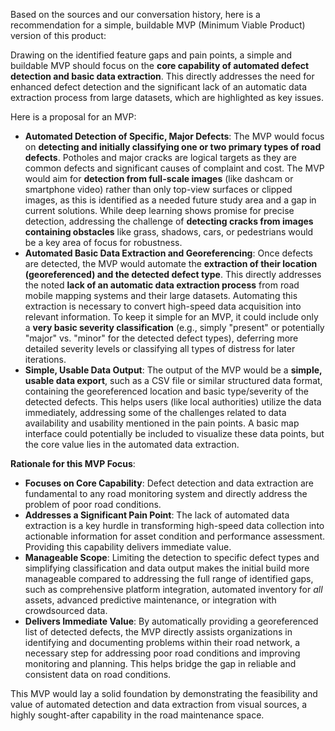 Based on the sources and our conversation history, here is a recommendation for a simple, buildable MVP (Minimum Viable Product) version of this product:

Drawing on the identified feature gaps and pain points, a simple and buildable MVP should focus on the **core capability of automated defect detection and basic data extraction**. This directly addresses the need for enhanced defect detection and the significant lack of an automatic data extraction process from large datasets, which are highlighted as key issues.

Here is a proposal for an MVP:

- **Automated Detection of Specific, Major Defects**: The MVP would focus on **detecting and initially classifying one or two primary types of road defects**. Potholes and major cracks are logical targets as they are common defects and significant causes of complaint and cost. The MVP would aim for **detection from full-scale images** (like dashcam or smartphone video) rather than only top-view surfaces or clipped images, as this is identified as a needed future study area and a gap in current solutions. While deep learning shows promise for precise detection, addressing the challenge of **detecting cracks from images containing obstacles** like grass, shadows, cars, or pedestrians would be a key area of focus for robustness.
- **Automated Basic Data Extraction and Georeferencing**: Once defects are detected, the MVP would automate the **extraction of their location (georeferenced) and the detected defect type**. This directly addresses the noted **lack of an automatic data extraction process** from road mobile mapping systems and their large datasets. Automating this extraction is necessary to convert high-speed data acquisition into relevant information. To keep it simple for an MVP, it could include only a **very basic severity classification** (e.g., simply "present" or potentially "major" vs. "minor" for the detected defect types), deferring more detailed severity levels or classifying all types of distress for later iterations.
- **Simple, Usable Data Output**: The output of the MVP would be a **simple, usable data export**, such as a CSV file or similar structured data format, containing the georeferenced location and basic type/severity of the detected defects. This helps users (like local authorities) utilize the data immediately, addressing some of the challenges related to data availability and usability mentioned in the pain points. A basic map interface could potentially be included to visualize these data points, but the core value lies in the automated data extraction.

**Rationale for this MVP Focus**:

- **Focuses on Core Capability**: Defect detection and data extraction are fundamental to any road monitoring system and directly address the problem of poor road conditions.
- **Addresses a Significant Pain Point**: The lack of automated data extraction is a key hurdle in transforming high-speed data collection into actionable information for asset condition and performance assessment. Providing this capability delivers immediate value.
- **Manageable Scope**: Limiting the detection to specific defect types and simplifying classification and data output makes the initial build more manageable compared to addressing the full range of identified gaps, such as comprehensive platform integration, automated inventory for _all_ assets, advanced predictive maintenance, or integration with crowdsourced data.
- **Delivers Immediate Value**: By automatically providing a georeferenced list of detected defects, the MVP directly assists organizations in identifying and documenting problems within their road network, a necessary step for addressing poor road conditions and improving monitoring and planning. This helps bridge the gap in reliable and consistent data on road conditions.

This MVP would lay a solid foundation by demonstrating the feasibility and value of automated detection and data extraction from visual sources, a highly sought-after capability in the road maintenance space.
